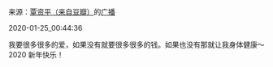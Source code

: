 来源：[覃资平（来自豆瓣）](https://www.douban.com/people/161047982/)的[广播](https://www.douban.com/people/161047982/status/2772626375/)


2020-01-25_00:44:36


我要很多很多的爱，如果没有就要很多很多的钱。如果也没有那就让我身体健康～
2020 新年快乐！
